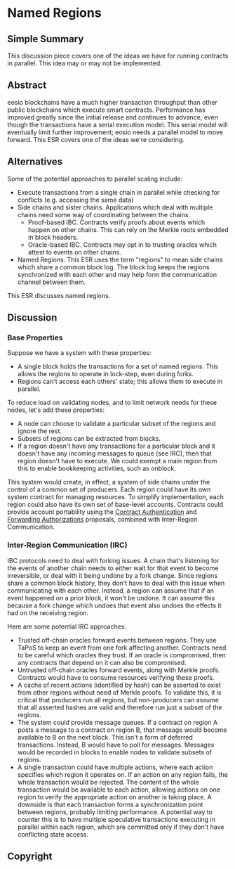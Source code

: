 # Named Regions

## Simple Summary

This discussion piece covers one of the ideas we have for running contracts in parallel.
This idea may or may not be implemented.

## Abstract

eosio blockchains have a much higher transaction throughput than other public blockchains which
execute smart contracts. Performance has improved greatly since the initial release and continues
to advance, even though the transactions have a serial execution model. This serial model will
eventually limit further improvement; eosio needs a parallel model to move forward. This ESR
covers one of the ideas we're considering.

## Alternatives

Some of the potential approaches to parallel scaling include:

* Execute transactions from a single chain in parallel while checking for conflicts (e.g.
  accessing the same data)
* Side chains and sister chains. Applications which deal with multiple chains need some way
  of coordinating between the chains.
  * Proof-based IBC. Contracts verify proofs about events which happen on other chains. This can
    rely on the Merkle roots embedded in block headers.
  * Oracle-based IBC. Contracts may opt in to trusting oracles which attest to events on other
    chains.
* Named Regions. This ESR uses the term "regions" to mean side chains which share a common block
  log. The block log keeps the regions synchronized with each other and may help form the
  communication channel between them.

This ESR discusses named regions.

## Discussion

### Base Properties

Suppose we have a system with these properties:

* A single block holds the transactions for a set of named regions. This allows the
  regions to operate in lock-step, even during forks.
* Regions can't access each others' state; this allows them to execute in parallel.

To reduce load on validating nodes, and to limit network needs for these nodes, let's
add these properties:

* A node can choose to validate a particular subset of the regions and ignore the rest.
* Subsets of regions can be extracted from blocks.
* If a region doesn't have any transactions for a particular block and it doesn't have
  any incoming messages to queue (see IRC), then that region doesn't have to execute.
  We could exempt a main region from this to enable bookkeeping activities, such as
  onblock.

This system would create, in effect, a system of side chains under the control of a
common set of producers. Each region could have its own system contract for managing
resources. To simplify implementation, each region could also have its own set of
base-level accounts. Contracts could provide account portability using the
[Contract Authentication](esr_contract_trx_auth.md) and
[Forwarding Authorizations](esr_contract_fwd_auth.md) proposals, combined
with Inter-Region Communication.

### Inter-Region Communication (IRC)

IBC protocols need to deal with forking issues. A chain that's listening for the events
of another chain needs to either wait for that event to become irreversible, or deal
with it being undone by a fork change. Since regions share a common block history,
they don't have to deal with this issue when communicating with each other. Instead,
a region can assume that if an event happened on a prior block, it won't be undone.
It can assume this because a fork change which undoes that event also undoes
the effects it had on the receiving region.

Here are some potential IRC approaches:

* Trusted off-chain oracles forward events between regions. They use TaPoS to keep
  an event from one fork affecting another. Contracts need to be careful which
  oracles they trust. If an oracle is compromised, then any contracts that depend
  on it can also be compromised.
* Untrusted off-chain oracles forward events, along with Merkle proofs. Contracts
  would have to consume resources verifying these proofs.
* A cache of recent actions (identified by hash) can be asserted to exist from
  other regions without need of Merkle proofs. To validate this, it is critical
  that producers run all regions, but non-producers can assume that all asserted
  hashes are valid and therefore run just a subset of the regions.
* The system could provide message queues. If a contract on region A posts a message
  to a contract on region B, that message would become available to B on the next block.
  This isn't a form of deferred transactions. Instead, B would have to poll for messages.
  Messages would be recorded in blocks to enable nodes to validate subsets of regions.
* A single transaction could have multiple actions, where each action specifies which
  region it operates on. If an action on any region fails, the whole transaction would
  be rejected. The content of the whole transaction would be available to each action,
  allowing actions on one region to verify the appropriate action on another is taking
  place. A downside is that each transaction forms a synchronization point between
  regions, probably limiting performance. A potential way to counter this is to have
  multiple speculative transactions executing in parallel within each region, which
  are committed only if they don't have conflicting state access.

## Copyright
